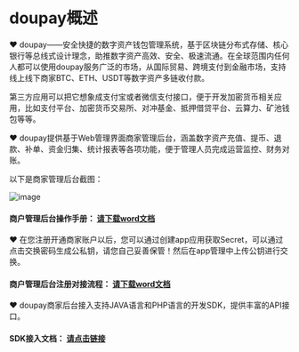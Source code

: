 # doupay概述
❤ doupay——安全快捷的数字资产钱包管理系统，基于区块链分布式存储、核心银行等总线式设计理念，助推数字资产高效、安全、极速流通。在全球范围内任何人都可以使用doupay服务广泛的市场，从国际贸易、跨境支付到金融市场，支持线上线下商家BTC、ETH、USDT等数字资产多链收付款。

第三方应用可以把它想象成支付宝或者微信支付接口，便于开发加密货币相关应用，比如支付平台、加密货币交易所、对冲基金、抵押借贷平台、云算力、矿池钱包等等。 

❤ doupay提供基于Web管理界面商家管理后台，涵盖数字资产充值、提币、退款、补单、资金归集、统计报表等各项功能，便于管理人员完成运营监控、财务对账。

以下是商家管理后台截图：

![image](https://user-images.githubusercontent.com/87971832/126969389-26328f96-1709-4fe0-b57a-9dfa0743da8e.png)

 ####           商户管理后台操作手册：      [请下载word文档](https://github.com/doupay/doupay-wiki/blob/main/%E5%95%86%E6%88%B7%E5%90%8E%E5%8F%B0%E6%93%8D%E4%BD%9C%E6%89%8B%E5%86%8C.docx)

❤ 在您注册开通商家账户以后，您可以通过创建app应用获取Secret，可以通过点击交换密码生成公私钥，请您自己妥善保管！然后在app管理中上传公钥进行交换。

 ####           商户管理后台注册对接流程：    [请下载word文档](https://github.com/doupay/doupay-wiki/blob/main/%E5%95%86%E6%88%B7%E5%90%8E%E5%8F%B0%E6%93%8D%E4%BD%9C%E6%89%8B%E5%86%8C.docx)

❤ doupay商家后台接入支持JAVA语言和PHP语言的开发SDK，提供丰富的API接口。

 ####      SDK接入文档：     [请点击链接](https://github.com/doupay/doupay-java)

